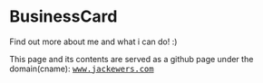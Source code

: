 # BusinessCard
Find out more about me and what i can do! :)

This page and its contents are served as a github page under the domain(cname):
<kbd><a href="jackewers.com">www.jackewers.com</a>
</kbd>
<!--

Sponsor Types:
[A] Artists
[B] Bling
[C] Consumables
[F] Finance
[T] Tradies


Git Legend :
For multiple Reports, seperate key by '/'.
ie, "--P(*.js)/MJ/--N Networking,MinorFixes & Refactoring"
for a commit Message of (Pages=(ALL).js, had major changes, with key notes of Networking, MinorFixes & Refactoring).

--P(page) Page alteration ('PageAltered')
--N Additional Notes 



--X Crit Error found/addressing
--MF Minor Fixes
--MJ Major Fixes
--B Bug hunting 





Bugs & errors::

Missing Certificates (Likely Spelling errors)

Grasshopper: All & Folder
Phub: TS ,JS ADV, JQUERY

-->
